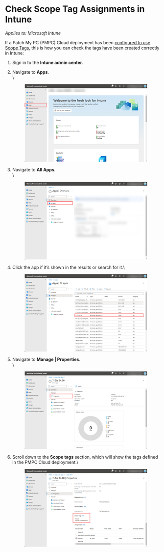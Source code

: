 # Check Scope Tag Assignments in Intune

_Applies to: Microsoft Intune_

If a Patch My PC (PMPC) Cloud deployment has been [configured to use Scope Tags](../../cloud-deployments/deploying-an-app-using-cloud/cloud-configurations-deployment-tab/role-scope-tags-optional.md), this is how you can check the tags have been created correctly in Intune:

1. Sign in to the **Intune admin center**.
2.  Navigate to **Apps**.\
    \


    <figure><img src="../../../_images/gitbook/image (2220).png" alt="Navigating to “Apps”"><figcaption></figcaption></figure>


3.  Navigate to **All Apps**.\
    \


    <figure><img src="../../../_images/gitbook/image (2221).png" alt="Navigating to “All Apps”"><figcaption></figcaption></figure>


4.  Click the app if it’s shown in the results or search for it.\


    <figure><img src="../../../_images/gitbook/image (2222).png" alt="Clicking the app"><figcaption></figcaption></figure>


5.  Navigate to **Manage | Properties**.\
    \


    <figure><img src="../../../_images/gitbook/image (2223).png" alt="Navigating to “Manage | Properties”"><figcaption></figcaption></figure>


6.  Scroll down to the **Scope tags** section, which will show the tags defined in the PMPC Cloud deployment.\


    <figure><img src="../../../_images/gitbook/image (2224).png" alt="Scrolling down to the “Scope tags” section which shows the tags defined in the PMPC Cloud deployment"><figcaption></figcaption></figure>

